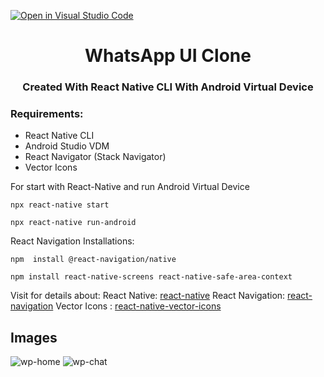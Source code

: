 [![Open in Visual Studio Code](https://classroom.github.com/assets/open-in-vscode-c66648af7eb3fe8bc4f294546bfd86ef473780cde1dea487d3c4ff354943c9ae.svg)](https://classroom.github.com/online_ide?assignment_repo_id=8247689&assignment_repo_type=AssignmentRepo)

<h1 align="center">WhatsApp UI Clone</h1>
<h3 align="center">Created With React Native CLI With Android Virtual Device</h3>

### Requirements:

+ React Native CLI
+ Android Studio VDM
+ React Navigator (Stack Navigator)
+ Vector Icons

For start with React-Native and run  Android Virtual Device 
```
npx react-native start
```
```
npx react-native run-android
```
React Navigation Installations:
```
npm  install @react-navigation/native
```
```
npm install react-native-screens react-native-safe-area-context
```
Visit for details about:
React Native: [react-native](https://reactnative.dev/)
React Navigation: [react-navigation](https://reactnavigation.org/)
Vector Icons : [react-native-vector-icons](https://github.com/oblador/react-native-vector-icons)
## Images
![wp-home](https://user-images.githubusercontent.com/26837669/187000150-02d8bb44-0f21-49a1-8991-0541cdde5e5a.png)
![wp-chat](https://user-images.githubusercontent.com/26837669/187000194-dd0d0bb3-a4a9-49d4-bb02-a5be16bcfb3c.png)